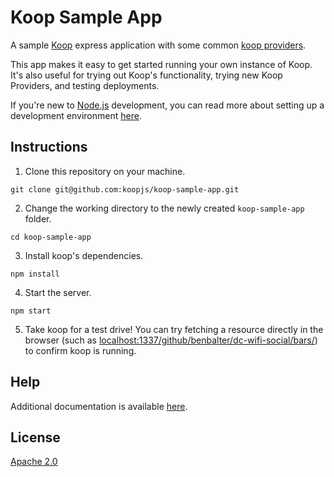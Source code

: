# Koop Sample App

A sample [Koop](https://github.com/esri/koop) express application with some common [koop providers](https://github.com/koopjs/koopjs.github.io/blob/master/doc/providers.md).

This app makes it easy to get started running your own instance of Koop. It's also useful for trying out Koop's functionality, trying new Koop Providers, and testing deployments.

If you're new to [Node.js](https://nodejs.org/) development, you can read more about setting up a development environment [here](https://github.com/koopjs/koopjs.github.io/blob/master/doc/setup.md).

## Instructions

1. Clone this repository on your machine.

  ```
  git clone git@github.com:koopjs/koop-sample-app.git
  ```

2. Change the working directory to the newly created `koop-sample-app` folder.

  ```
  cd koop-sample-app
  ```

3. Install koop's dependencies.

  ```
  npm install
  ```

4. Start the server.

  ```
  npm start
  ```

5. Take koop for a test drive!
  You can try fetching a resource directly in the browser (such as [localhost:1337/github/benbalter/dc-wifi-social/bars/](http://localhost:1337/github/benbalter/dc-wifi-social/bars/)) to confirm koop is running.

## Help

Additional documentation is available [here](https://github.com/koopjs/koopjs.github.io/tree/master/doc).

## License

[Apache 2.0](LICENSE.md)
